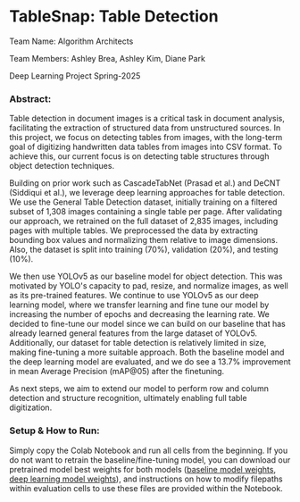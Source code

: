 # TableSnap: Table Detection
Team Name: Algorithm Architects 

Team Members: Ashley Brea, Ashley Kim, Diane Park

Deep Learning Project Spring-2025

### Abstract:

Table detection in document images is a critical task in document analysis, facilitating the extraction of structured data from unstructured sources. In this project, we focus on detecting tables from images, with the long-term goal of digitizing handwritten data tables from images into CSV format. To achieve this, our current focus is on detecting table structures through object detection techniques.

Building on prior work such as CascadeTabNet (Prasad et al.) and DeCNT (Siddiqui et al.), we leverage deep learning approaches for table detection. We use the General Table Detection dataset, initially training on a filtered subset of 1,308 images containing a single table per page. After validating our approach, we retrained on the full dataset of 2,835 images, including pages with multiple tables. We preprocessed the data by extracting bounding box values and normalizing them relative to image dimensions. Also, the dataset is split into training (70%), validation (20%), and testing (10%).

We then use YOLOv5 as our baseline model for object detection. This was motivated by YOLO's capacity to pad, resize, and normalize images, as well as its pre-trained features. We continue to use YOLOv5 as our deep learning model, where we transfer learning and fine tune our model by increasing the number of epochs and decreasing the learning rate. We decided to fine-tune our model since we can build on our baseline that has already learned general features from the large dataset of YOLOv5. Additionally, our dataset for table detection is relatively limited in size, making fine-tuning a more suitable approach. Both the baseline model and the deep learning model are evaluated, and we do see a 13.7% improvement in mean Average Precision (mAP@05) after the finetuning. 

As next steps, we aim to extend our model to perform row and column detection and structure recognition, ultimately enabling full table digitization.

### Setup & How to Run:
Simply copy the Colab Notebook and run all cells from the beginning. If you do not want to retrain the baseline/fine-tuning model, you can download our pretrained model best weights for both models ([baseline model weights](/baseline_all_tables_best.pt), [deep learning model weights](/fine_tuned_all_tables_best.pt)), and instructions on how to modify filepaths within evaluation cells to use these files are provided within the Notebook. 
